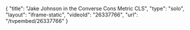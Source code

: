 {
    "title": "Jake Johnson in the Converse Cons Metric CLS",
    "type": "solo",
    "layout": "iframe-static",
    "videoId": "26337766",
    "url": "\/tvpembed\/26337766"
}